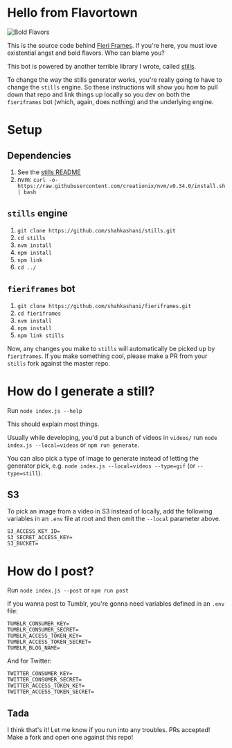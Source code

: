 # Hello from Flavortown

![Bold Flavors](https://images.firstwefeast.com/complex/images/c_limit,f_auto,fl_lossy,q_auto,w_1100/hhrnx2avnk3qmerpns78/guy-fieri)

This is the source code behind [Fieri Frames](http://fieriframes.tumblr.com). If you're here, you must love existential angst and bold flavors. Who can blame you?

This bot is powered by another terrible library I wrote, called [stills](https://github.com/shahkashani/stills).

To change the way the stills generator works, you're really going to have to change the `stills` engine. So these instructions will show you how to pull down that repo and link things up locally so you dev on both the `fieriframes` bot (which, again, does nothing) and the underlying engine.

# Setup

## Dependencies

1. See the [stills README](https://github.com/shahkashani/stills)
1. nvm: `curl -o- https://raw.githubusercontent.com/creationix/nvm/v0.34.0/install.sh | bash`

## `stills` engine

1. `git clone https://github.com/shahkashani/stills.git`
1. `cd stills`
1. `nvm install`
1. `npm install`
1. `npm link`
1. `cd ../`

## `fieriframes` bot

1. `git clone https://github.com/shahkashani/fieriframes.git`
1. `cd fieriframes`
1. `nvm install`
1. `npm install`
1. `npm link stills`

Now, any changes you make to `stills` will automatically be picked up by `fieriframes`. If you make something cool, please make a PR from your `stills` fork against the master repo.

# How do I generate a still?

Run `node index.js --help`

This should explain most things.

Usually while developing, you'd put a bunch of videos in `videos/` run `node index.js --local=videos` or `npm run generate`.

You can also pick a type of image to generate instead of letting the generator pick, e.g. `node index.js --local=videos --type=gif` (or `--type=still`).

## S3

To pick an image from a video in S3 instead of locally, add the following variables in an `.env` file at root and then omit the `--local` parameter above.

```
S3_ACCESS_KEY_ID=
S3_SECRET_ACCESS_KEY=
S3_BUCKET=
```

# How do I post?

Run `node index.js --post` or `npm run post`

If you wanna post to Tumblr, you're gonna need variables defined in an `.env` file:

```
TUMBLR_CONSUMER_KEY=
TUMBLR_CONSUMER_SECRET=
TUMBLR_ACCESS_TOKEN_KEY=
TUMBLR_ACCESS_TOKEN_SECRET=
TUMBLR_BLOG_NAME=
```

And for Twitter:

```
TWITTER_CONSUMER_KEY=
TWITTER_CONSUMER_SECRET=
TWITTER_ACCESS_TOKEN_KEY=
TWITTER_ACCESS_TOKEN_SECRET=
```

## Tada

I think that's it! Let me know if you run into any troubles. PRs accepted! Make a fork and open one against this repo!
